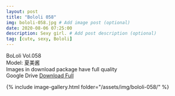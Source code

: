```yaml
---
layout: post
title: "Bololi 058"
img: bololi-058.jpg # Add image post (optional)
date: 2020-08-06 07:25:00
description: Sexy girl. # Add post description (optional)
tag: [cute, sexy, Bololi]
---
```

BoLoli Vol.058  
Model: 夏美酱                                     
Images in download package have full quality                    
Google Drive [Download Full](http://gestyy.com/ewIXOo)

{% include image-gallery.html folder="/assets/img/bololi-058/" %}
